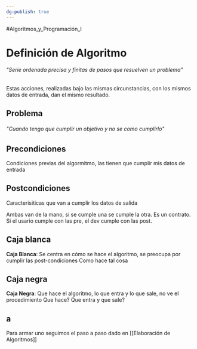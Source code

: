 ```yaml
---
dg-publish: true
---
```

#Algoritmos_y_Programación_I 
# Definición de Algoritmo
###### "Serie ordenada precisa y finitas de pasos que resuelven un problema"

Estas acciones, realizadas bajo las mismas circunstancias, con los mismos datos de entrada, dan el mismo resultado.

## Problema
###### "Cuando tengo que cumplir un objetivo y no se como cumplirlo"


## Precondiciones
Condiciones previas del algormitmo, las tienen que cumplir mis datos de entrada

## Postcondiciones
Caracterisiticas que van a cumplir los datos de salida

Ambas van de la mano, si se cumple una se cumple la otra. Es un contrato. Si el usario cumple con las pre, el dev cumple con las post.

## Caja blanca 
**Caja Blanca**: Se centra en cómo se hace el algoritmo, se preocupa por cumplir las post-condiciones
Como hace tal cosa

## Caja negra
**Caja Negra**: Que hace el algoritmo, lo que entra y lo que sale, no ve el procedimiento
Que hace? Que entra y que sale?


## a

Para armar uno seguimos el paso a paso dado en [[Elaboración de Algoritmos]]